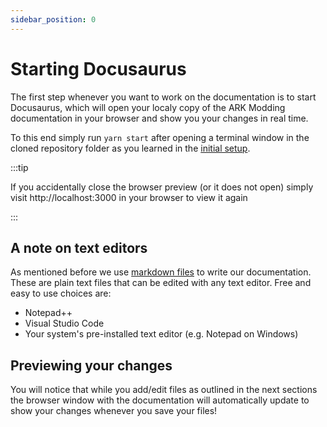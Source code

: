 ```yaml
---
sidebar_position: 0
---
```


# Starting Docusaurus

The first step whenever you want to work on the documentation is to start Docusaurus, which will open your localy copy of the ARK Modding documentation in your browser and show you your changes in real time.

To this end simply run `yarn start` after opening a terminal window in the cloned repository folder as you learned in the [initial setup](../setup.md).

:::tip

If you accidentally close the browser preview (or it does not open) simply visit http://localhost:3000 in your browser to view it again

:::


## A note on text editors

As mentioned before we use [markdown files](https://www.markdownguide.org/) to write our documentation. These are plain text files that can be edited with any text editor. Free and easy to use choices are:

- Notepad++
- Visual Studio Code
- Your system's pre-installed text editor (e.g. Notepad on Windows)

## Previewing your changes

You will notice that while you add/edit files as outlined in the next sections the browser window with the documentation will automatically update to show your changes whenever you save your files!